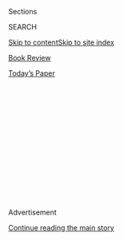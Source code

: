 <div id="app">

<div>

<div>

<div>

<div class="NYTAppHideMasthead css-1q2w90k e1suatyy0">

<div class="section css-ui9rw0 e1suatyy2">

<div class="css-eph4ug er09x8g0">

<div class="css-6n7j50">

</div>

<span class="css-1dv1kvn">Sections</span>

<div class="css-10488qs">

<span class="css-1dv1kvn">SEARCH</span>

</div>

[Skip to content](#site-content)[Skip to site index](#site-index)

</div>

<div id="masthead-section-label" class="css-1wr3we4 eaxe0e00">

[Book
Review](https://www.nytimes3xbfgragh.onion/section/books/review)

</div>

<div class="css-10698na e1huz5gh0">

</div>

</div>

<div id="masthead-bar-one" class="section hasLinks css-15hmgas e1csuq9d3">

<div class="css-uqyvli e1csuq9d0">

</div>

<div class="css-1uqjmks e1csuq9d1">

</div>

<div class="css-9e9ivx">

[](https://myaccount.nytimes3xbfgragh.onion/auth/login?response_type=cookie&client_id=vi)

</div>

<div class="css-1bvtpon e1csuq9d2">

[Today’s
Paper](https://www.nytimes3xbfgragh.onion/section/todayspaper)

</div>

</div>

</div>

</div>

<div data-aria-hidden="false">

<div id="site-content" data-role="main">

<div>

<div class="css-1aor85t" style="opacity:0.000000001;z-index:-1;visibility:hidden">

<div class="css-1hqnpie">

<div class="css-epjblv">

<span class="css-17xtcya">[Book
Review](/section/books/review)</span><span class="css-x15j1o">|</span><span class="css-fwqvlz">Kurt
Andersen Asks: What Is the Future of
America?</span>

</div>

<div class="css-k008qs">

<div class="css-1iwv8en">

<span class="css-18z7m18"></span>

<div>

</div>

</div>

<span class="css-1n6z4y">https://nyti.ms/3kD9obc</span>

<div class="css-1705lsu">

<div class="css-4xjgmj">

<div class="css-4skfbu" data-role="toolbar" data-aria-label="Social Media Share buttons, Save button, and Comments Panel with current comment count" data-testid="share-tools">

  - 
  - 
  - 
  - 
    
    <div class="css-6n7j50">
    
    </div>

  - 
  - 

</div>

</div>

</div>

</div>

</div>

</div>

<div class="css-13pd83m">

</div>

<div id="top-wrapper" class="css-1sy8kpn">

<div id="top-slug" class="css-l9onyx">

Advertisement

</div>

[Continue reading the main
story](#after-top)

<div class="ad top-wrapper" style="text-align:center;height:100%;display:block;min-height:250px">

<div id="top" class="place-ad" data-position="top" data-size-key="top">

</div>

</div>

<div id="after-top">

</div>

</div>

<div id="sponsor-wrapper" class="css-1hyfx7x">

<div id="sponsor-slug" class="css-19vbshk">

Supported by

</div>

[Continue reading the main
story](#after-sponsor)

<div id="sponsor" class="ad sponsor-wrapper" style="text-align:center;height:100%;display:block">

</div>

<div id="after-sponsor">

</div>

</div>

Nonfiction

<div class="css-1vkm6nb ehdk2mb0">

# Kurt Andersen Asks: What Is the Future of America?

</div>

<div class="css-79elbk" data-testid="photoviewer-wrapper">

<div class="css-z3e15g" data-testid="photoviewer-wrapper-hidden">

</div>

<div class="css-1a48zt4 ehw59r15" data-testid="photoviewer-children">

![<span class="css-cnj6d5 e1z0qqy90" itemprop="copyrightHolder"><span class="css-1ly73wi e1tej78p0">Credit...</span><span><span>Bendik
Kaltenborn</span></span></span>](https://static01.graylady3jvrrxbe.onion/images/2020/08/23/books/review/23Giridharads-COVER/23Giridharads-COVER-articleLarge.jpg?quality=75&auto=webp&disable=upscale)

</div>

</div>

<div class="css-170u9t6">

<div class="css-u7fh8e">

<div class="css-79elbk">

Buy Book<span data-aria-hidden="true">
    ▾</span>

  - [Amazon](https://www.amazon.com/gp/search?index=books&tag=NYTBSREV-20&field-keywords=Evil+Geniuses+Kurt+Andersen)
  - [Apple
    Books](https://du-gae-books-dot-nyt-du-prd.appspot.com/buy?title=Evil+Geniuses&author=Kurt+Andersen)
  - [Barnes and
    Noble](https://www.anrdoezrs.net/click-7990613-11819508?url=https%3A%2F%2Fwww.barnesandnoble.com%2Fw%2F%3Fean%3D9781984801340)
  - [Books-A-Million](https://www.anrdoezrs.net/click-7990613-35140?url=https%3A%2F%2Fwww.booksamillion.com%2Fp%2FEvil%2BGeniuses%2FKurt%2BAndersen%2F9781984801340)
  - [Bookshop](https://bookshop.org/a/3546/9781984801340)
  - [Indiebound](https://www.indiebound.org/book/9781984801340?aff=NYT)

</div>

When you purchase an independently reviewed book through our site, we
earn an affiliate commission.

</div>

</div>

<div class="css-xt80pu e12qa4dv0">

<div class="css-18e8msd">

<div class="css-vp77d3 epjyd6m0">

<div class="css-1baulvz">

By [<span class="css-1baulvz last-byline" itemprop="name">Anand
Giridharadas</span>](https://www.nytimes3xbfgragh.onion/by/anand-giridharadas)

</div>

</div>

  - 
    
    <div class="css-ld3wwf e16638kd2">
    
    Aug. 11,
    2020
    
    </div>

  - 
    
    <div class="css-4xjgmj">
    
    <div class="css-d8bdto" data-role="toolbar" data-aria-label="Social Media Share buttons, Save button, and Comments Panel with current comment count" data-testid="share-tools">
    
      - 
      - 
      - 
      - 
        
        <div class="css-6n7j50">
        
        </div>
    
      - 
      - 
    
    </div>
    
    </div>

</div>

</div>

<div class="section meteredContent css-1r7ky0e" name="articleBody" itemprop="articleBody">

<div class="css-1fanzo5 StoryBodyCompanionColumn">

<div class="css-53u6y8">

**EVIL GENIUSES**  
**The Unmaking of America: A Recent History**  
By Kurt Andersen

It used to be called the New World. Now it’s run by a man who wants to
make it great “again.”

Sometime between then and now, [the writer Kurt
Andersen](https://www.kurtandersen.com) argues in his essential,
absorbing, infuriating, full-of-facts-you-didn’t-know, saxophonely
written new book, America lost one of its “defining” traits: “openness
to the new,” its gee-whiz tendency to “try the untried and explore the
uncharted,” its “innovative, novelty-seeking, risk-taking attitudes,”
its “new conceptions of freedom and fairness and self-government and
national identity” — built, it must be said, atop tyrannies new and old.

Andersen traces this “cultural U-turn” to the 1970s. (Reading this book
will disabuse you of any notion that hair was the biggest problem of
that era.) In those years, Andersen writes, America swerved away from
the new on two distinct but intersecting levels. In culture, it fell
into a “mass nostalgia” that became a “cultural listlessness,” a slowing
of the rate at which life looked, felt and sounded new — Americans from
the 1950s and 1970s appearing as if from different planets, but
Americans from the 2000s and today looking not all that dissimilar.
Meanwhile, in political economy, America was hijacked by capital
supremacists, who preached and enacted, as Andersen details with
wallets-full of receipts, a return to a pre-New Deal order: “everybody
for themselves, everything’s for sale, greed is good, the rich get
richer, buyer beware, unfairness can’t be helped, nothing but thoughts
and prayers for the losers.”

To begin with the conclusion of “Evil Geniuses,” Andersen, the author of
several books and an accomplished magazine editor and radio host, argues
that this double reversion threatens the endurance of the country he has
long chronicled. America, he says, risks being “the first large modern
society to go from fully developed to failing.” In an illustration of
his gift for connection-making and framing, he suggests that what could
save the country “is a transformative pivot almost as radical for us as
the one China made” when it abandoned Communism for capitalism, while,
Andersen notes for our benefit, more or less preserving the chassis of
its political system.

</div>

</div>

<div class="css-1fanzo5 StoryBodyCompanionColumn">

<div class="css-53u6y8">

*\[ Read an excerpt from* [*“Evil
Genuises.”*](https://www.nytimes3xbfgragh.onion/2020/08/11/books/review/evil-genuises-by-kurt-andersen-an-excerpt.html)
*\]*

Starting here at the end is one way of revealing the immensity of
Andersen’s project, which is to explain everything that went wrong.
Andersen sets out to narrate a complex, many-layered history of how a
band of rich people, corporate executives and political right-wingers,
aided and abetted by gullible “useful idiots” in the media and the
political left, transformed the nation into a casino where only they
ever win.

Now, this is one of those situations where the book is better than the
review, so you should read it, but let me give you a sense of the many
dimensions of the hijacking Andersen details. He makes a definitive,
exhaustive and only very occasionally exhausting case that life changed
profoundly in America starting in the 1970s and well into the 1980s, in
ways that trap us still.

Thanks to a series of secret and not-secret memos, corporate America got
organized to pursue political power in a way it hadn’t before. Through
policy changes like corporate and high-earner tax cuts, society was
reorganized. Just as important — Andersen is very useful here — the
rising capital supremacists ruled through “countless nuts-and-bolts
changes so dweeby and tedious, and so often bipartisan, that they
appeared inconsequential and were uncontroversial,” as well as by even
stealthier “screwing-by-inaction” or “malign neglect,” changing things
by letting things expire, failing to index things. Year by year,
continuing into the present, through these policy changes explicit and
subtle, American life was turned upside down — in a way that many people
seemed not to realize. Pensions were gutted. The minimum wage was
effectively slashed. Companies started spending much more money buying
back their own stock than on research and development. Wall Street took
over the management of companies. Antitrust enforcement largely
disappeared. An app-guided, app-stiffed servant class was born.

The rich and the right correctly understood what they were seeking as a
cultural project with economic benefits. They acted accordingly. In
territory that has already been reported by [Jane
Mayer](https://www.jane-mayer.com), in her
must-read-if-you-care-about-your-country-even-just-a-little book “Dark
Money,” they reserved a fraction of the spoils of widening economic
inequality to invest in the yanking open of political inequality, so as
to widen the economic inequality yet further. Obviously, this meant
political giving. But it also meant funding universities, think tanks
and nonprofits. It meant ensuring that cause-boosting thinkers like
[Charles Murray](https://www.aei.org/profile/charles-murray/) were well
tended. It meant developing new academic fields like “law and economics”
and new campus organizations like [the Federalist
Society](https://fedsoc.org). It meant buying up media so that the
capital-supremacist viewpoint could reach ordinary people through Fox
News and elites through The Wall Street Journal.

Rigging pays. Members of the Koch family are, Andersen reports, 20 times
richer than they were 40 years ago (maybe you’re the same way). And the
wealthiest 1 percent of American households have gained $12 million on
average since the 1980s (maybe same with you).

</div>

</div>

<div class="css-1fanzo5 StoryBodyCompanionColumn">

<div class="css-53u6y8">

Now, Mayer and others — [Robert Reich](https://robertreich.org), [George
Packer](https://www.theatlantic.com/author/george-packer/), [Jacob S.
Hacker](https://www.jacobhacker.com) — have told versions of this story
before. And at first, while reading “Evil Geniuses,” that annoyed me.
Until I understood what this book really is: Andersen’s retrospective on
the bigger themes and trend lines and power grabs that he, and so many
others, missed, even as he was writing magazine stories about the people
and institutions in question. The book is an intellectual double take, a
rereporting of the great neoliberal conquest, by a writer who kicks
himself for missing it at the time.

At one point, he says, revealingly, that he admires Elizabeth Warren
“because I identify with her middle-aged illumination concerning the
political economy.” Warren was famously a Republican until she became a
vocal progressive. Andersen also seems to see himself in [Walter
Lippmann](https://www.britannica.com/biography/Walter-Lippmann), the
early-20th-century writer who was “pragmatic, in many ways conservative,
in no way a utopian,” but came, through reporting, to plead with gusto
for social reform.

Andersen’s sense of culpability and his permeability to new facts give
his book its particular power. It is a radicalized moderate’s moderate
case for radical change. Andersen is unambiguous about where America
needs to go; he is honest about what it took to get him to his current
views; and he writes not as a haranguer who presumes you’re with him but
as a journalist who presumes you’re not, that you might even think as he
once did. So, carefully, meticulously, overwhelmingly, he argues through
facts.

And with his own complicity in mind, one place Andersen does break some
new ground is in the portrayal of the shameful liberal complicity that
was essential to the long plutocratic hijacking. For someone of my age,
gray but elder-millennial, for whom polarization has been the oxygen in
the air, it is head-spinning to be reminded how much of the nation’s
turn to the right and to the rich the Democrats enabled. The
Democrat-controlled House voted to cut taxes on the richest Americans,
to a rate lower than at any time in the previous half century. Ronald
Reagan couldn’t do it without them and, in the Senate, one [Joe Biden
voted for the cuts,
too](https://www.govtrack.us/congress/votes/97-1981/s251). As the tide
turned against antitrust regulation, writers in The New York Times (oh
yeah, this newspaper) and Newsweek cheered. When Gary Hart sought the
Democratic nomination for president for the second time in 1988, he
actually enlisted as a tax policy adviser Arthur Laffer, the clownish
economist who invented the hokum of supply-side economics (and who once
asked me, before a television debate, if “the Indians” still brush teeth
with twigs).

Voting for cable deregulation? Hiring Goldman Sachs bankers as advisers?
Praising Charles Murray’s advocacy of punishing mothers on welfare? Each
time, Democrats were \#OnIt. With Democrats like these, do we even need
a second party representing the plutes?

As he makes this wide-ranging case, Andersen never loses the texture of
actual human beings. He flies his plane over vast territory, but he
flies at low altitude so you’re always able to see real people sowing
this future, going down these roads. He is a graceful, authoritative
guide, and he has a Writer-with-a-capital-W’s ability to defamiliarize
the known. He also isn’t afraid to play around. He even manages to work
in the word “wankerish,” on Page 69 — nice.

“Evil Geniuses” is not a perfect book. At certain moments, more than a
few times, there is a broad-brush characterization of the American
spirit or temperament or enjoyment of liberty that clearly did not apply
to Black Americans, a caveat Andersen omits. (“Almost anybody was
unusually free to give any business (or religion) a go”; “Ours was a
nation built from scratch meant to embody the best Enlightenment
principles and habits of mind.”) It is also a long book that
occasionally loops back on itself. And, to my taste at least, it didn’t
need the brief history of Covid at the end. I like my books like I like
my exes: at a remove from my current situation.

</div>

</div>

<div class="css-1fanzo5 StoryBodyCompanionColumn">

<div class="css-53u6y8">

As he works his way to the end, Andersen actually does the thing I once
told my editor I would do and then just didn’t: propose solutions on the
heels of his criticisms. Some are basic, unoriginal to him: stronger
unions, a universal basic income. But there is a more foundational piece
of advice he offers the political left at this moment, and I would like
it if everyone who so identifies would hear this:

At this moment of five intersecting crises — health, economic, racial,
democratic and climatic — things can feel hopeless. The rich and the
right did it. We all live in their world now, and while in their world
it keeps getting warmer the consolation is you should avoid the outdoors
anyway, because the defunding and defanging and delegitimizing of
government has left the virus rampaging.

Into this depressing thought Andersen jumps. Do not despair, for the
hijacking that got us here is evidence of what is possible today: “If
you need proof that ideas have power and that radical change is
possible, it’s there in the rearview mirror. Evil genius is genius
nonetheless. In the early 1970s, at the zenith of liberal-left
influence, an improbable, quixotic, out-of-power economic right —
intellectuals, capitalists, politicians — launched their crusade and
then kept at it tenaciously. The unthinkable became the inevitable in a
single decade. They envisioned a new American trajectory, then
popularized and arranged it with remarkable success.”

Andersen argues that this moment of crisis on multiple vectors is
precisely the kind of hour known through history to occasion great
change. But only if those who seek change know how to play the game. He
offers the left two pieces of counsel of particular note: to focus
relentlessly on the amassing of power, the building of institutions,
networks, societies, associations — the long game. And to embrace the
power of evil genius. He says the mainstream left has been too nice, too
nonideological, too pragmatic, too nuanced. Winning back America as a
country that works for Americans will be the battle of a generation, and
this book raises the question of whether the left should seek to achieve
that country by embracing the cabalistic power-building, linguistic
cunning, intellectual patronage and media stewardship the right has
employed.

“For Americans now, will surviving a year (or more) of radical
uncertainty help persuade a majority to make radical changes in our
political economy to reduce their chronic economic uncertainty and
insecurity?” Andersen writes. Or, he wonders, “will Americans remain
hunkered forever, as confused and anxious and paralyzed as we were
before 2020, descend into digital feudalism, forgo a renaissance and
retreat into cocoons of comfortable cultural stasis providing the
illusion that nothing much is changing or ever can change?”

</div>

</div>

</div>

<div>

</div>

<div>

</div>

<div>

</div>

<div>

<div id="bottom-wrapper" class="css-1ede5it">

<div id="bottom-slug" class="css-l9onyx">

Advertisement

</div>

[Continue reading the main
story](#after-bottom)

<div id="bottom" class="ad bottom-wrapper" style="text-align:center;height:100%;display:block;min-height:90px">

</div>

<div id="after-bottom">

</div>

</div>

</div>

</div>

</div>

## Site Index

<div>

</div>

## Site Information Navigation

  - [© <span>2020</span> <span>The New York Times
    Company</span>](https://help.nytimes3xbfgragh.onion/hc/en-us/articles/115014792127-Copyright-notice)

<!-- end list -->

  - [NYTCo](https://www.nytco.com/)
  - [Contact
    Us](https://help.nytimes3xbfgragh.onion/hc/en-us/articles/115015385887-Contact-Us)
  - [Work with us](https://www.nytco.com/careers/)
  - [Advertise](https://nytmediakit.com/)
  - [T Brand Studio](http://www.tbrandstudio.com/)
  - [Your Ad
    Choices](https://www.nytimes3xbfgragh.onion/privacy/cookie-policy#how-do-i-manage-trackers)
  - [Privacy](https://www.nytimes3xbfgragh.onion/privacy)
  - [Terms of
    Service](https://help.nytimes3xbfgragh.onion/hc/en-us/articles/115014893428-Terms-of-service)
  - [Terms of
    Sale](https://help.nytimes3xbfgragh.onion/hc/en-us/articles/115014893968-Terms-of-sale)
  - [Site
    Map](https://spiderbites.nytimes3xbfgragh.onion)
  - [Help](https://help.nytimes3xbfgragh.onion/hc/en-us)
  - [Subscriptions](https://www.nytimes3xbfgragh.onion/subscription?campaignId=37WXW)

</div>

</div>

</div>

</div>

